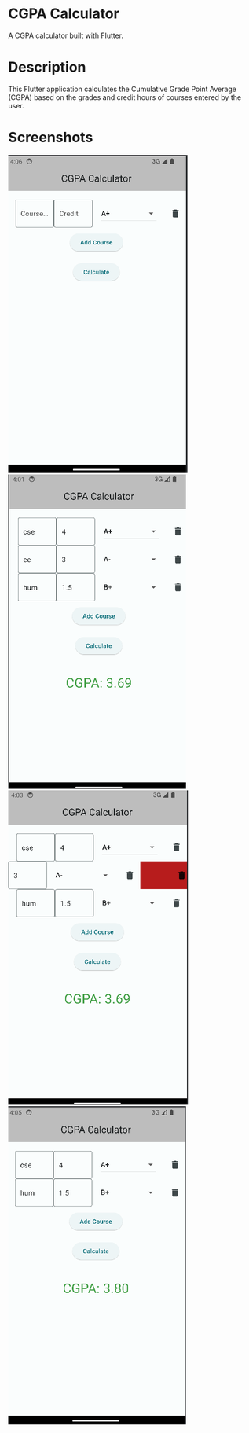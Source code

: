# CGPA Calculator
A CGPA calculator built with Flutter.
# Description
This Flutter application calculates the Cumulative Grade Point Average (CGPA) based on the grades and credit hours of courses entered by the user.
# Screenshots
 ![](Screenshots\image0.png)
 ![](Screenshots\image1.png)
 ![](Screenshots\image2.png)
 ![](Screenshots\image3.png)